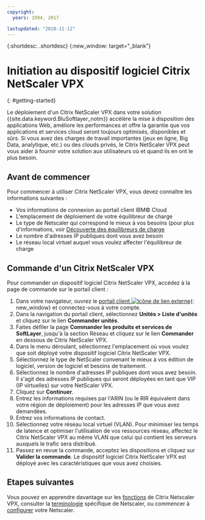 ```yaml
---
copyright:
  years: 1994, 2017

lastupdated: "2018-11-12"
---
```


{:shortdesc: .shortdesc}
{:new_window: target="_blank"}

# Initiation au dispositif logiciel Citrix NetScaler VPX
{: #getting-started}

Le déploiement d'un Citrix NetScaler VPX dans votre solution {{site.data.keyword.BluSoftlayer_notm}} accélère la mise à disposition des applications Web, améliore les performances et offre la garantie que vos applications et services cloud seront toujours optimisés, disponibles et sûrs. Si vous avez des charges de travail importantes (jeux en ligne, Big Data, analytique, etc.) ou des clouds privés, le Citrix NetScaler VPX peut vous aider à fournir votre solution aux utilisateurs où et quand ils en ont le plus besoin.

## Avant de commencer
Pour commencer à utiliser Citrix NetScaler VPX, vous devez connaître les informations suivantes :

* Vos informations de connexion au portail client IBM© Cloud
* L'emplacement de déploiement de votre équilibreur de charge
* Le type de Netscaler qui correspond le mieux à vos besoins (pour plus d'informations, voir [Découverte des équilibreurs de charge](/docs/infrastructure/loadbalancer-service?topic=loadbalancer-service-explore)
* Le nombre d'adresses IP publiques dont vous avez besoin
* Le réseau local virtuel auquel vous voulez affecter l'équilibreur de charge

## Commande d'un Citrix NetScaler VPX

Pour commander un dispositif logiciel Citrix NetScaler VPX, accédez à la page de commande sur le portail client :

1. Dans votre navigateur, ouvrez le [portail client ![Icône de lien externe](../../icons/launch-glyph.svg "Icône de lien externe")](https://control.softlayer.com/){: new_window} et connectez-vous à votre compte.
2. Dans la navigation du portail client, sélectionnez **Unités > Liste d'unités** et cliquez sur le lien **Commander unités**.
3. Faites défiler la page **Commander les produits et services de SoftLayer**, jusqu'à la section Réseau et cliquez sur le lien **Commander** en dessous de Citrix NetScaler VPX.
4. Dans le menu déroulant, sélectionnez l'emplacement où vous voulez que soit déployé votre dispositif logiciel Citrix NetScaler VPX.  
5. Sélectionnez le type de NetScaler convenant le mieux à vos édition de logiciel, version de logiciel et besoins de traitement.
6. Sélectionnez le nombre d'adresses IP publiques dont vous avez besoin.  
	Il s'agit des adresses IP publiques qui seront déployées en tant que VIP (IP virtuelles) sur votre NetScaler VPX.
7. Cliquez sur **Continuer**.
8. Entrez les informations requises par l'ARIN (ou le RIR équivalent dans votre région de déploiement) pour les adresses IP que vous avez demandées.
9. Entrez vos informations de contact.
10. Sélectionnez votre réseau local virtuel (VLAN).
	Pour minimiser les temps de latence et optimiser l'utilisation de vos ressources réseau, affectez le Citrix NetScaler VPX au même VLAN que celui qui contient les serveurs auxquels le trafic sera distribué.
11. Passez en revue la commande, acceptez les dispositions et cliquez sur **Valider la commande**. Le dispositif logiciel Citrix NetScaler VPX est déployé avec les caractéristiques que vous avez choisies.

## Etapes suivantes

Vous pouvez en apprendre davantage sur les [fonctions](/docs/infrastructure/citrix-netscaler-vpx?topic=citrix-netscaler-vpx-about-citrix-netscaler-vpx) de Citrix Netscaler VPX, consulter la [terminologie](/docs/infrastructure/citrix-netscaler-vpx?topic=citrix-netscaler-vpx-citrix-netscaler-vpx-terminology) spécifique de Netscaler, ou commencer à [configurer](/docs/infrastructure/citrix-netscaler-vpx?topic=citrix-netscaler-vpx-basic-load-balancing-configuration) votre Netscaler.
